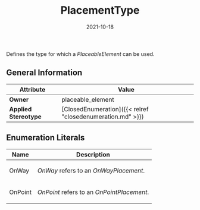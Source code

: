 ﻿---
title: PlacementType
toc: false
type: specs
date: "2021-10-18"
draft: false
specification: VEC
version: 1.2.1
documentType: "Recommendation"
elementType: Class
classes:
  - PlacementType
menu_name: vec-1.2.1
---
<p> Defines the type for which a <i>PlaceableElement</i> can be used.       </p>

## General Information

| Attribute               | Value |
|-------------------------|-------|
| **Owner**               | placeable_element |
| **Applied Stereotype**  | [ClosedEnumeration]({{< relref "closedenumeration.md" >}})<br/>  |

## Enumeration Literals
| Name          | **Description** |
|---------------|-----------------|
| OnWay | <p> <i>OnWay </i>refers to an <i>OnWayPlacement</i>.      </p> |
| OnPoint | <p> <i>OnPoint</i> refers to an <i>OnPointPlacement</i>.      </p> |
